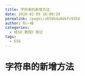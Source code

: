 ```yaml
---
title: 字符串的新增方法
date: 2020-02-09 16:00:29
permalink: /pages/a650b4a0ebfc9350
author: 阮一峰
categories:
  - 《ES6 教程》笔记
tags:
  - ES6
---
```


# 字符串的新增方法
